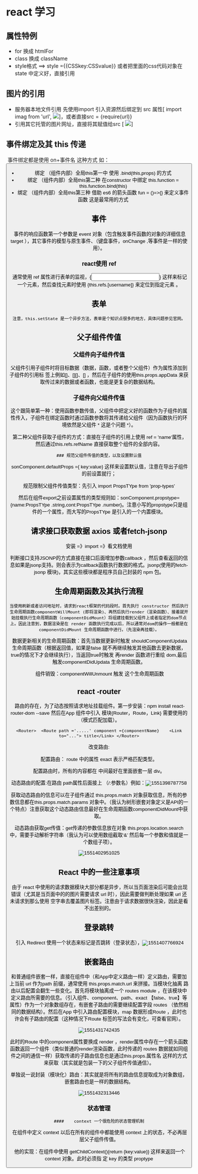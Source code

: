 # react  学习



## 属性特例

* for 换成 htmlFor 
* class 换成 className
* style格式    ==> style ={{CSSkey:CSSvalue}} 或者把里面的css代码对象在state 中定义好，直接引用

## 图片的引用

 * 服务器本地文件引用 先使用import 引入资源然后绑定到 src 属性[ import imag from 'url', <img src = {imag}/>]，或者直接src = {require(url)}
 * 引用其它托管的图片网址，直接将其赋值给src [ <img src = 'https:baidu.....'/>]

## 事件绑定及其 this 传递

​	事件绑定都是使用  on+事件名  这种方式 如：<button onClick = {this.function}/> 

 * 绑定 （组件内部）全局this第一中 使用 .bind(this,props) 的方式
 * 绑定 （组件内部）全局this第二种 在constructor 中绑定 this.function = this.function.bind(this)
 * 绑定 （组件内部）全局this第三种 借助 es6 的箭头函数 fun = ()=>{} 来定义事件函数 这是最常用的方式

## 事件

​	事件的响应函数第一个参数是 event 对象（包含触发事件函数的对象的详细信息 target ），其它事件的模型与原生事件、（键盘事件，onChange ,等事件是一样的使用）。

### react使用 ref

​	通常使用 ref 属性进行表单的监视，{<input type='text' ref = "username"/>} 这样来标记一个元素，然后查找元素时使用 {this.refs.[username]} 来定位到指定元素 。

## 表单

  	注意，this.setState 是一个异步方法，表单是个知识点很多的地方，具体问题参见官网。

## 父子组件传值

### 	父组件向子组件传值

​	父组件引用子组件时将目标数据（数据，函数，或者整个父组件）作为属性添加到子组件的引用标				签上例如[<Home appData ={this.data}/>]、[]\[<Home appData ={this.run}/>]、[<Home appData ={this}/>] ，然后在子组件的使用this.props.appData 来获取传过来的数据或者函数，也能是更复杂的数据结构。

   ### 	子组件向父组件传值 

​	这个跟简单第一种：使用函数参数传值，父组件中把定义好的函数作为子组件的属性传入，子组件在绑定函数时通过函数参数将其传递给父组件（因为函数执行的环境依然是父组件 * 这是个问题 *）。

​	第二种父组件获取子组件的方式：直接在子组件的引用上使用 ref = 'name'属性，然后通过this.refs.refName 直接获取整个组件的全部内容。

	### 规范父组件传值的类型，以及设置默认值

​	sonComponent.defaultProps ={ key:value}  这样来设置默认值，注意在导出子组件的前设置就行；

规范限制父组件传值类型：先引入 import PropsTYpe from 'prop-types'

然后在组件export之前设置属性的类型规则如：sonComponent.propstype={name:PropsTYpe .string,cont:PropsTYpe .number}。注意小写的propstype只是组件的一个属性，而大写的PropsTYpe 是引入的一个内置模块。



##  请求接口获取数据 axios 或者fetch-jsonp

 安装 =》import =》看文档使用

判断接口支持JSONP的方式直接在接口后面增加参数callback ，然后查看返回的信息如果是jsonp支持。则会表示为callback函数执行数据的格式。jsonp(使用的fetch-jsonp 模块)，其实这些模块都是程序员自己封装的 npm 包。

## 生命周期函数及其执行流程

 	当使用刷新或者访问地址时，请求到react框架的代码段时。首先执行 constructor 然后执行生命周期函数componentWillMount (即将渲染)、再然后执行render（渲染函数）、接着就开始挂载执行生命周期函数（componentDidMount）将组建挂载到父组件上或者指定的dom节点上。因此注意到，数据渲染是在 render 函数执行完成以后，所以通常对dom的操作一般都是在componentDidMount 生命周期函数中进行。（先渲染再挂载）。

​	数据更新相关的生命周期函数：首先当数据更新时触发 shouldComponentUpdata 生命周期函数（根据返回值，如果是false 就不再继续触发其他函数去更新数据，true的情况下才会继续执行），当返回true时触发 再render 函数进行重绘 dom,最后触发componentDidUpdata 生命周期函数。

​	组件销毁：componentWillUnmount  触发 这个生命周期函数

## react -router

​	路由的存在，为了动态按照请求地址挂载组件。第一步安装：npm  install react-router-dom --save  然后在App 组件中引入 模块{Router，Route，Link} 需要使用的（模式匹配加载）。

```
<Router>  <Route path ='.....' component ={componentName}    <Link to="..."> title</Link> </Router>
```

改变路由:<Link to ='...'>

配置路由：<Route path ="...." component ={}/>  route 中的属性 exact  表示严格匹配类型。

配置路由时，所有的内容都在<Router></Router> 中间最好在里面嵌套一层 div。	

动态路由的配置:在路由 path属性后面接上 （/:参数名）例如：![1551398787758](C:\Users\MrRen\AppData\Roaming\Typora\typora-user-images\1551398787758.png)

获取动态路由的信息可以在子组件通过 this.props.match 对象获取信息，所有的参数信息都在this.props.match.params 对象中。（我认为树形嵌套对象定义是API的一个特点）注意获取这个动态路由信息最好在生命周期函数componentDidMount中获取。

动态路由获取get传值：get传递的参数信息放在对象 this.props.location.search 中，需要手动解析字符串（我认为可以使用数组截取‘&’ 然后每一个参数和值就是一个数组子项）。

![1551402951025](C:\Users\MrRen\AppData\Roaming\Typora\typora-user-images\1551402951025.png)



## React 中的一些注意事项

​	由于 react 中使用的请求数据模块大部分都是异步，所以当页面渲染后可能会出现错误（尤其是当页面中的的图片需要请求 url 时），因此需要做判断处理如果 url 还未请求到那么使用 空字串去覆盖图片标签。注意由于请求数据很快渲染，因此是看不出差别的。

## 登录跳转

​	引入 Redirect 使用一个状态来标记是否跳转（登录状态），![1551407766924](C:\Users\MrRen\AppData\Roaming\Typora\typora-user-images\1551407766924.png)



## 嵌套路由 

​	和普通组件嵌套一样，直接在组件中（和App中定义路由一样）定义路由，需要加上当前 url 作为path 前缀，通常使用 this.props.match.url 来拼接。当模块化抽离 路由以后配置会翻生一些变化。首先将模块抽离成一个 routes  module ，在该模块中定义路由所需要的信息。（引入组件、component、path、exact 【false、true】等属性）作为一个对象数组存在，有嵌套子路由的需要继续配置字段 routes （依然相同的数据结构）。然后在App 中引入路由配置模块，map 数据形成Route ，此时也许会有子路由的配置（这种情况下Route 标签的写法会有变化，可查看官网）。

![1551431742435](C:\Users\MrRen\AppData\Roaming\Typora\typora-user-images\1551431742435.png)

此时的Route 中的component属性要换成 render ，render属性中存在一个箭头函数函数返回一个组件（类似普通的render渲染函数，此时传递的 routes 数据就如同组件之间的通信一样）获取传递的子路由信息也是通过this.props.属性名 这样的方式来获取（其实就是包装一下的父子组件传值通信）。

单独说一说封装（模块化）路由：其实就是将所有的路由信息提取成为对象数组，嵌套路由也是一样的数据结构。

![1551432313446](C:\Users\MrRen\AppData\Roaming\Typora\typora-user-images\1551432313446.png)

### 状态管理

	#### 	context 一个很危险的状态管理机制

​		在组件中定义 context 以后在所有的组件中都能使用 context 上的状态，不必再层层父子组件传值。

​	他的实现：在组件中使用 getChildContext(){return {key:value}} 这样来返回一个 context 对象。此时必须指		 				定 key 的类型 proptype